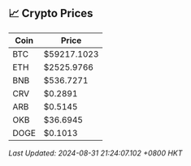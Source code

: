 ## 📈 Crypto Prices

| Coin | Price |
| ---- | ----- |
| BTC | $59217.1023 |
| ETH | $2525.9766 |
| BNB | $536.7271 |
| CRV | $0.2891 |
| ARB | $0.5145 |
| OKB | $36.6945 |
| DOGE | $0.1013 |

_Last Updated: 2024-08-31 21:24:07.102 +0800 HKT_